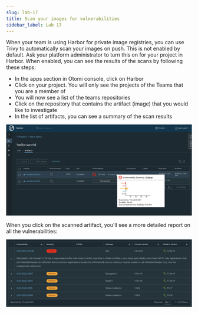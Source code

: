 ```yaml
---
slug: lab-17
title: Scan your images for vulnerabilities
sidebar_label: Lab 17
---
```


When your team is using Harbor for private image registries, you can use Trivy to automatically scan your images on push. This is not enabled by default. Ask your platform administrator to turn this on for your project in Harbor. When enabled, you can see the results of the scans by following these steps:

- In the apps section in Otomi console, click on Harbor
- Click on your project. You will only see the projects of the Teams that you are a member of
- You will now see a list of the teams repositories
- Click on the repository that contains the artifact (image) that you would like to investigate
- In the list of artifacts, you can see a summary of the scan results

![kubecfg](../../img/trivy-scan-sum.png)

When you click on the scanned artifact, you'll see a more detailed report on all the vulnerabilities:

![kubecfg](../../img/trivy-scan-details.png)